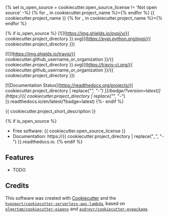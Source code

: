 {% set is_open_source = cookiecutter.open_source_license != 'Not open source' -%}
{% for _ in cookiecutter.project_name %}={% endfor %}
{{ cookiecutter.project_name }}
{% for _ in cookiecutter.project_name %}={% endfor %}

{% if is_open_source %}
[![](https://img.shields.io/pypi/v/{{ cookiecutter.project_directory }}.svg)](https://pypi.python.org/pypi/{{ cookiecutter.project_directory }})

[![](https://img.shields.io/travis/{{ cookiecutter.github_username_or_organization }}/{{ cookiecutter.project_directory }}.svg)](https://travis-ci.org/{{ cookiecutter.github_username_or_organization }}/{{ cookiecutter.project_directory }})

[![Documentation Status](https://readthedocs.org/projects/{{ cookiecutter.project_directory | replace("_", "-") }}/badge/?version=latest)](https://{{ cookiecutter.project_directory | replace("_", "-") }}.readthedocs.io/en/latest/?badge=latest)
{%- endif %}


{{ cookiecutter.project_short_description }}

{% if is_open_source %}
* Free software: {{ cookiecutter.open_source_license }}
* Documentation: https://{{ cookiecutter.project_directory | replace("_", "-") }}.readthedocs.io.
{% endif %}

Features
--------

* TODO

Credits
-------

This software was created with [Cookiecutter] and the [`hypoport/cookiecutter-serverless-aws-lambda`], based on 
[`elgertam/cookiecutter-pipenv`] and [`audreyr/cookiecutter-pypackage`].

[Cookiecutter]: https://github.com/audreyr/cookiecutter
[`hypoport/cookiecutter-serverless-aws-lambda`]: https://github.com/hypoport/cookiecutter-serverless-aws-lambda
[`elgertam/cookiecutter-pipenv`]: https://github.com/elgertam/cookiecutter-pipenv
[`audreyr/cookiecutter-pypackage`]: https://github.com/audreyr/cookiecutter-pypackage
